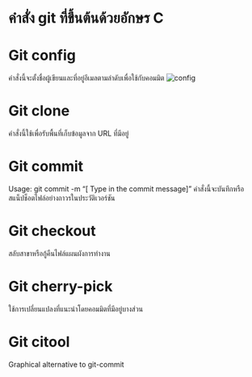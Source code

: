 # คำสั่ง git ที่ขึ้นต้นด้วยอักษร C
# Git config
คำสั่งนี้จะตั้งชื่อผู้เขียนและที่อยู่อีเมลตามลำดับเพื่อใช้กับคอมมิต
![config](https://github.com/Phetteepop/Git_A-Z_Mission_65030109/assets/144197367/e6a8adcc-2b7f-424d-8339-253b34fc57b8)

# Git clone
คำสั่งนี้ใช้เพื่อรับพื้นที่เก็บข้อมูลจาก URL ที่มีอยู่
# Git commit
Usage: git commit -m “[ Type in the commit message]”
คำสั่งนี้จะบันทึกหรือสแน็ปช็อตไฟล์อย่างถาวรในประวัติเวอร์ชัน
# Git checkout
สลับสาขาหรือกู้คืนไฟล์แผนผังการทำงาน
# Git cherry-pick
ใช้การเปลี่ยนแปลงที่แนะนำโดยคอมมิตที่มีอยู่บางส่วน
# Git citool
Graphical alternative to git-commit
